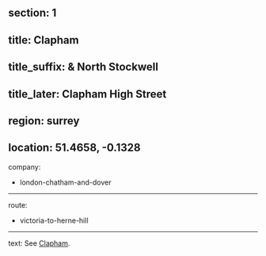 section: 1
----
title: Clapham
----
title_suffix: & North Stockwell
----
title_later: Clapham High Street
----
region: surrey
----
location: 51.4658, -0.1328
----
company:
- london-chatham-and-dover
----
route:
- victoria-to-herne-hill
----
text: See [Clapham](/stations/clapham).
